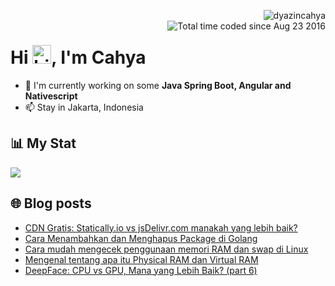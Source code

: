 <img align="right" src="https://komarev.com/ghpvc/?username=dyazincahya" alt="dyazincahya" /><br/>
<img src="https://wakatime.com/badge/user/fd321787-7d82-4766-b987-60584327310e.svg" alt="Total time coded since Aug 23 2016" align="right" />

<h1>Hi <img src="https://user-images.githubusercontent.com/1303154/88677602-1635ba80-d120-11ea-84d8-d263ba5fc3c0.gif" width="30" alt="hi">, I'm Cahya</h1>

- 🏢 I'm currently working on some **Java Spring Boot, Angular and Nativescript**
- 📫 Stay in Jakarta, Indonesia


## 📊 My Stat
<!-- img src="https://github-readme-stats.vercel.app/api?username=dyazincahya&show_icons=true"-->
<img src="https://github-readme-stats.vercel.app/api/wakatime?username=dyazincahya&layout=compact">
<!--img src="https://github-readme-stats.vercel.app/api/top-langs/?username=dyazincahya&layout=compact"-->
<!--img src="https://github-profile-summary-cards.vercel.app/api/cards/repos-per-language?username=dyazincahya"-->


## 🌐 Blog posts
<!-- BLOG-POST-LIST:START -->
- [CDN Gratis: Statically.io vs jsDelivr.com manakah yang lebih baik?](https://www.kang-cahya.com/2025/03/cdn-gratis-staticallyio-vs-jsdelivrcom.html)
- [Cara Menambahkan dan Menghapus Package di Golang](https://www.kang-cahya.com/2025/02/cara-menambahkan-dan-menghapus-package.html)
- [Cara mudah mengecek penggunaan memori RAM dan swap di Linux](https://www.kang-cahya.com/2025/02/cara-mudah-mengecek-penggunaan-memori.html)
- [Mengenal tentang apa itu Physical RAM dan Virtual RAM](https://www.kang-cahya.com/2025/02/mengenal-tentang-apa-itu-physical-ram.html)
- [DeepFace: CPU vs GPU, Mana yang Lebih Baik? &lpar;part 6&rpar;](https://www.kang-cahya.com/2025/02/deepface-cpu-vs-gpu-mana-yang-lebih-baik.html)
<!-- BLOG-POST-LIST:END -->
